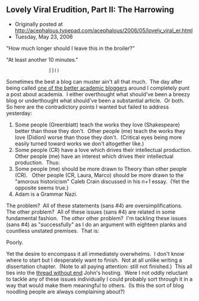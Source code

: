 ## Lovely Viral Erudition, Part II: The Harrowing

 * Originally posted at http://acephalous.typepad.com/acephalous/2006/05/lovely_viral_er.html
 * Tuesday, May 23, 2006



"How much longer should I leave this in the broiler?"

"At least another 10 minutes."

		

					[]()
			

Sometimes the best a blog can muster ain't all that much.  The day after being called [one of the better academic bloggers](http://www.slanttruth.com/2006/05/22/busy-busy-busy/)
around I completely punt a post about academia.  I either overthought
what should've been a breezy blog or underthought what should've been a
substantial article.  Or both.  So here are the contradictory points I
wanted but failed to address yesterday:

1.  Some people (Greenblatt) teach the works they love
(Shakespeare) better than those they don't.  Other people (me) teach
the works they love (Didion) worse than those they don't.  (Critical
eyes being more easily turned toward works we don't altogether like.)
2.  Some people (CR) have a love which drives their intellectual
production.  Other people (me) have an interest which drives their
intellectual production.  Thus:
3.  Some people (me) should be more drawn to Theory than other people
(CR).   Other people (CR, Laura, Marco) should be more drawn to the
"amorous historicism" Caleb Crain discussed in his _n+1_ essay.  (Yet the opposite seems true.)
4.  Adam is a Grammar Nazi.

The problem?  All of these statements (sans #4) are
oversimplifications.  The other problem?  All of these issues (sans #4)
are related in some fundamental fashion.  The _other_ other
problem?  I'm tackling these issues (sans #4) as "successfully" as I do
an argument with eighteen planks and countless unstated premises.  That
is:

Poorly.  

Yet the desire to encompass it all immediately overwhelms.  I don't
know where to start but I desperately want to finish.  Not at all
unlike writing a dissertation chapter.  (Note to all paying attention:
still not finished.)  This all ties into the [thread without end](http://examinedlife.typepad.com/johnbelle/2006/05/the\_parallax\_vi.html#comment)
John's hosting.  Were I not oddly reluctant to tackle any of these
issues individually I could probably sort through it in a way that
would make them meaningful to others.  (Is this the sort of blog
noodling people are always complaining about?)  

			
